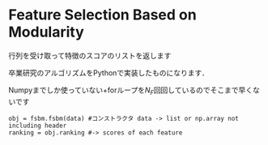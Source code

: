 # Feature Selection Based on Modularity

行列を受け取って特徴のスコアのリストを返します

卒業研究のアルゴリズムをPythonで実装したものになります．

Numpyまでしか使っていない+forループを$N_F$回回しているのでそこまで早くないです

    obj = fsbm.fsbm(data) #コンストラクタ data -> list or np.array not including header
    ranking = obj.ranking #-> scores of each feature

